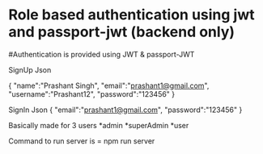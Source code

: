 
# Role based authentication using jwt and passport-jwt (backend only)

#Authentication is provided using JWT & passport-JWT

SignUp Json

{
"name":"Prashant Singh",
"email":"prashant1@gmail.com",
"username":"Prashant12",
"password":"123456"
}

SignIn Json
{
"email":"prashant1@gmail.com",
"password":"123456"
}

Basically made for 3 users
  *admin
  *superAdmin
  *user
  
Command to run server is = npm run server
